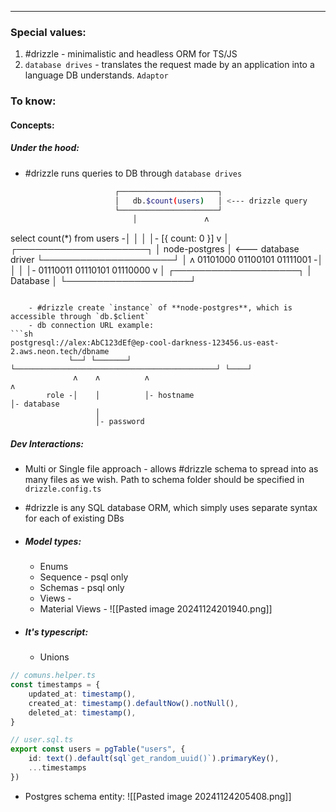 ***
### Special values:
1. #drizzle - minimalistic and headless ORM for TS/JS 
2. `database drives`  - translates the request made by an application into a language DB understands. `Adaptor`
### To know:

#### Concepts:

##### Under the hood:
- #drizzle runs queries to DB through `database drives`  
	```sh
                        ┌──────────────────────┐
                        │   db.$count(users)   │ <--- drizzle query
                        └──────────────────────┘     
                            │               ʌ
select count(*) from users -│               │
                            │               │- [{ count: 0 }]
                            v               │
                         ┌─────────────────────┐
                         │    node-postgres    │ <--- database driver
                         └─────────────────────┘
                            │               ʌ
01101000 01100101 01111001 -│               │
                            │               │- 01110011 01110101 01110000
                            v               │
                         ┌────────────────────┐
                         │      Database      │ 
                         └────────────────────┘
```

	- #drizzle create `instance` of **node-postgres**, which is accessible through `db.$client`
	- db connection URL example:
```sh 
postgresql://alex:AbC123dEf@ep-cool-darkness-123456.us-east-2.aws.neon.tech/dbname
             └──┘ └───────┘ └─────────────────────────────────────────────┘ └────┘
              ʌ    ʌ          ʌ                                              ʌ
        role -│    │          │- hostname                                    │- database
                   │
                   │- password

```

##### Dev Interactions:
- Multi or Single file approach - allows #drizzle schema to spread into as many files as we wish. Path to schema folder should be specified in `drizzle.config.ts`

- #drizzle is any SQL database ORM, which simply uses separate syntax for each of existing DBs 

- #####  Model types:
	- Enums
	- Sequence - psql only  
	- Schemas - psql only 
	- Views -
	- Material Views - 
![[Pasted image 20241124201940.png]]

- ##### It's typescript:
	- Unions 
```ts 
// comuns.helper.ts
const timestamps = {
	updated_at: timestamp(),
	created_at: timestamp().defaultNow().notNull(),
	deleted_at: timestamp(),
}

// user.sql.ts
export const users = pgTable("users", {
	id: text().default(sql`get_random_uuid()`).primaryKey(),
	...timestamps
})
```

- Postgres schema entity: 
![[Pasted image 20241124205408.png]]
